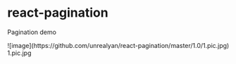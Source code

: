 # react-pagination
Pagination
demo

 <Pagination  pageCount={detailPageNum} queryFunc={this.queryFunc.bind(this)}/>
 ![image](https://github.com/unrealyan/react-pagination/master/1.0/1.pic.jpg)
1.pic.jpg
